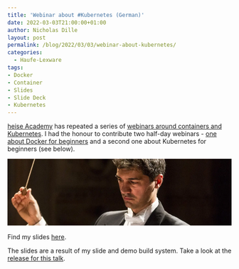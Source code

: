 ```yaml
---
title: 'Webinar about #Kubernetes (German)'
date: 2022-03-03T21:00:00+01:00
author: Nicholas Dille
layout: post
permalink: /blog/2022/03/03/webinar-about-kubernetes/
categories:
  - Haufe-Lexware
tags:
- Docker
- Container
- Slides
- Slide Deck
- Kubernetes
---
```

[heise Academy](https://heise-academy.de/) has repeated a series of [webinars around containers and Kubernetes](https://webinare.heise.de/kubernetes/). I had the honour to contribute two half-day webinars - [one about Docker for beginners](https://dille.name/blog/2022/03/03/webinar-about-docker/) and a second one about Kubernetes for beginners (see below).

<img src="/media/2021/06/conductor-5157150_1920_cropped.webp" style="object-fit: cover; object-position: center 30%; width: 100%; height: 150px;" />

<!--more-->

Find my slides [here](https://dille.name/slides/2022-03-10/heise-Kubernetes-in-der-Praxis.html).

The slides are a result of my slide and demo build system. Take a look at the [release for this talk](https://github.com/nicholasdille/container-slides/releases/tag/20220310).
